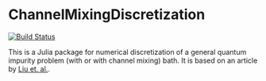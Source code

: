 # ChannelMixingDiscretization

[![Build Status](https://github.com/donrolih/ChannelMixingDiscretization.jl/actions/workflows/CI.yml/badge.svg?branch=main)](https://github.com/donrolih/ChannelMixingDiscretization.jl/actions/workflows/CI.yml?query=branch%3Amain)

This is a Julia package for numerical discretization of a general quantum impurity problem (with or with channel mixing)
bath. It is based on an article by [Liu et. al.](https://journals.aps.org/prb/abstract/10.1103/PhysRevB.93.035102).